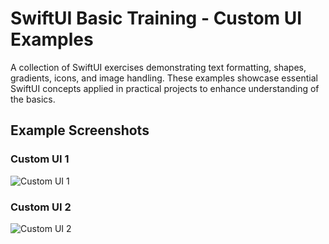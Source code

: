 # SwiftUI Basic Training - Custom UI Examples

A collection of SwiftUI exercises demonstrating text formatting, shapes, gradients, icons, and image handling. These examples showcase essential SwiftUI concepts applied in practical projects to enhance understanding of the basics.

## Example Screenshots

### Custom UI 1
![Custom UI 1](assets/fotnite2.png)

### Custom UI 2
![Custom UI 2](assets/fotnite1.png)
